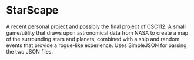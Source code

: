 # StarScape
A recent personal project and possibly the final project of CSC112. A small game/utility that draws upon astronomical data from NASA to create a map of the surrounding stars and planets, combined with a ship and random events that provide a rogue-like experience.
Uses SimpleJSON for parsing the two JSON files.
